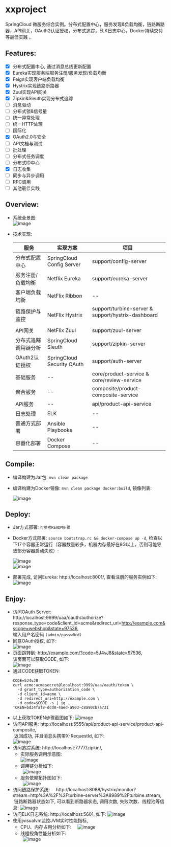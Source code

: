 # xxproject
SpringCloud 微服务综合实例。分布式配置中心，服务发现&负载均衡，链路断路器，API网关，OAuth2认证授权，分布式追踪，ELK日志中心，Docker持续交付等最佳实践 。

## Features:    
- [x] 分布式配置中心, 通过消息总线更新配置
- [x] Eureka实现服务端服务注册/服务发现/负载均衡
- [x] Feign实现客户端负载均衡
- [x] Hystrix实现链路断路器
- [x] Zuul实现API网关
- [x] Zipkin&Sleuth实现分布式追踪
- [ ] 消息驱动
- [ ] 分布式锁&信号量
- [ ] 统一异常处理
- [ ] 统一HTTP处理
- [ ] 国际化
- [x] OAuth2.0与安全
- [ ] API文档与测试
- [ ] 批处理
- [ ] 分布式任务调度
- [ ] 分布式ID中心
- [x] 日志收集
- [ ] 同步与异步调用
- [ ] RPC调用
- [ ] 其他最佳实践

## Overview:    
- 系统全景图:    
  ![image](screenshots/microservices-operations-reference-model.png)    
  
- 技术实现:    

  | 服务 | 实现方案 | 项目 |   
  | ------------------- | ------------------- | ------------------- |      
  分布式配置中心 | SpringCloud Config Server | support/config-server     
  服务注册/负载均衡 | Netflix Eureka | support/eureka-server     
  客户端负载均衡 | NetFlix Ribbon | --      
  链路保护与监控 | NetFlix Hystrix | support/turbine-server & support/hystrix-dashboard           
  API网关 | NetFlix Zuul | support/zuul-server               
  分布式追踪调用链分析 | SpringCloud Sleuth | support/zipkin-server           
  OAuth2认证授权 | SpringCloud Security OAuth | support/auth-server       
  基础服务 | -- | core/product-service & core/review-service         
  聚合服务 | -- | composite/product-composite-service          
  API服务 | -- | api/product-api-service         
  日志处理 | ELK | --               
  普通方式部署 | Ansible Playbooks | --                  
  容器化部署 | Docker Compose | --          
                        
                  
                     
## Compile:
- 编译构建为Jar包: `mvn clean package`    
- 编译构建为Docker镜像: `mvn clean package docker:build`,  镜像列表:    

  ![image](screenshots/docker_images.png)
  
## Deploy:
- Jar方式部署: `可参考READM步骤`    
- Docker方式部署: `source bootstrap.rc && docker-compose up -d`, 检查以下17个容器正常运行（容器数量较多，机器内存最好在8G以上，否则可能导致部分容器启动失败）:        

  ![image](screenshots/deploy_docker.png)    
  ![image](screenshots/compose.png)     
- 部署完成, 访问Eureka: http://localhost:8001/, 查看注册的服务实例如下:  
  ![image](screenshots/eureka.png) 
  
## Enjoy:
- 访问OAuth Server:     
  http://localhost:9999/uaa/oauth/authorize?response_type=code&client_id=acme&redirect_uri=http://example.com&scope=webshop&state=97536,     
  输入用户名密码 `(admin/passw0rd)`     
- 同意OAuth授权, 如下:    
  ![image](screenshots/approval.png) 
- 页面跳转到: http://example.com/?code=5J4vJ8&state=97536,     
  该页面可以获取CODE, 如下:    
  ![image](screenshots/auth.png) 
- 通过CODE获取TOKEN: 
  ```
  CODE=5J4vJ8
  curl acme:acmesecret@localhost:9999/uaa/oauth/token \
	-d grant_type=authorization_code \
	-d client_id=acme \
	-d redirect_uri=http://example.com \
	-d code=$CODE -s | jq .
  TOKEN=bd34faf8-dcd0-4aed-a903-c8a90cb7a731
  ```
- 以上获取TOKEN步骤截图如下:
  ![image](screenshots/token.png)   
- 访问API服务: http://localhost:5555/api/product-api-service/product-api-composite,     
  返回成功, 并且消息头携带X-RequestId, 如下:   
  ![image](screenshots/api.png) 
- 访问追踪系统: http://localhost:7777/zipkin/,       
  - 实际服务调用示意图:         
    ![image](screenshots/call-graph.png)      
  - 调用链分析如下:   
    ![image](screenshots/trace.png) 
  - 服务依赖拓扑图如下:   
    ![image](screenshots/dependency.png) 
- 访问链路保护系统:     
  http://localhost:8088/hystrix/monitor?stream=http%3A%2F%2Fturbine-server%3A8989%2Fturbine.stream,     
  链路断路器状态如下, 可以看到断路器状态, 调用次数, 失败次数、线程池等信息: 
  ![image](screenshots/hystrix.png) 
- 访问ELK日志系统: http://localhost:5601, 如下: 
  ![image](screenshots/elk.png) 
- 使用jvisualvm监控JVM实时性能指标,         
  - CPU、内存占用分析如下:    
    ![image](screenshots/jvisualvm.png)         
  - 线程视角性能分析如下:      
    ![image](screenshots/threads.png)     
  

